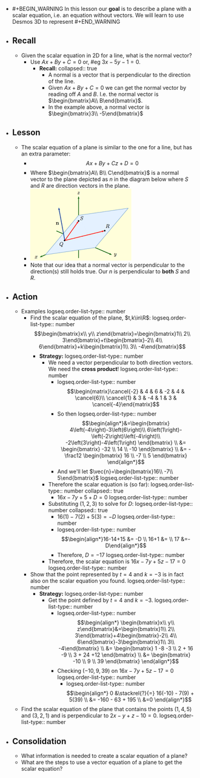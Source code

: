 - #+BEGIN_WARNING
  In this lesson our **goal** is to describe a plane with a scalar equation, i.e. an equation without vectors. We will learn to use Desmos 3D to represent 
  #+END_WARNING
- ## Recall
	- Given the scalar equation in 2D for a line, what is the normal vector?
		- Use $Ax+By+C=0$ or, #eg $3x-5y-1=0$.
			- **Recall:**
			  collapsed:: true
				- A normal is a vector that is perpendicular to the direction of the line.
				- Given $Ax+By+C=0$ we can get the normal vector by reading off $A$ and $B$. I.e. the normal vector is $\begin{bmatrix}A\\ B\end{bmatrix}$.
				- In the example above, a normal vector is $\begin{bmatrix}3\\ -5\end{bmatrix}$
- ## Lesson
	- The scalar equation of a plane is similar to the one for a line, but has an extra parameter:
		- $$Ax+By+Cz+D=0$$
		- Where $\begin{bmatrix}A\\ B\\ C\end{bmatrix}$ is a normal vector to the plane depicted as $n$ in the diagram below where $S$ and $R$ are direction vectors in the plane.
		- ![image.png](../assets/image_1748445121689_0.png)
		- Note that our idea that a normal vector is perpendicular to the direction(s) still holds true. Our $n$ is perpendicular to **both** $S$ and $R$.
- ## Action
	- Examples
	  logseq.order-list-type:: number
		- Find the scalar equation of the plane, $t,k\in\R$:
		  logseq.order-list-type:: number
		  $$\begin{bmatrix}x\\ y\\ z\end{bmatrix}=\begin{bmatrix}1\\ 2\\ 3\end{bmatrix}+t\begin{bmatrix}-2\\ 4\\ 6\end{bmatrix}+k\begin{bmatrix}1\\ 3\\ -4\end{bmatrix}$$
			- **Strategy:**
			  logseq.order-list-type:: number
				- We need a vector perpendicular to both direction vectors. We need the **cross product**!
				  logseq.order-list-type:: number
					- logseq.order-list-type:: number
					  $$\begin{matrix}\cancel{-2} & 4 & 6 & -2 & 4 & \cancel{6}\\ \cancel{1} & 3 & -4 & 1 & 3 & \cancel{-4}\end{matrix}$$
					- So then
					  logseq.order-list-type:: number
					  $$\begin{align*}&=\begin{bmatrix}
					  4\left(-4\right)-3\left(6\right)\\ 6\left(1\right)-\left(-2\right)\left(-4\right)\\ -2\left(3\right)-4\left(1\right)
					  \end{bmatrix} \\
					  &= \begin{bmatrix}
					  -32 \\ 14 \\ -10
					  \end{bmatrix} \\
					  &= -\frac12 \begin{bmatrix}
					  16 \\ -7 \\ 5
					  \end{bmatrix}
					  \end{align*}$$
					- And we'll let $\vec{n}=\begin{bmatrix}16\\ -7\\ 5\end{bmatrix}$
					  logseq.order-list-type:: number
				- Therefore the scalar equation is (so far):
				  logseq.order-list-type:: number
				  collapsed:: true
					- $16x-7y+5+D=0$
					  logseq.order-list-type:: number
				- Substituting $(1,2,3)$ to solve for $D$:
				  logseq.order-list-type:: number
				  collapsed:: true
					- $16(1)-7(2)+5(3)=-D$
					  logseq.order-list-type:: number
					- logseq.order-list-type:: number
					  $$\begin{align*}16-14+15 &= -D \\ 16+1 &= \\ 17 &=-D\end{align*}$$
					- Therefore, $D=-17$
					  logseq.order-list-type:: number
				- Therefore, the scalar equation is $16x-7y+5z-17=0$
				  logseq.order-list-type:: number
		- Show that the point represented by $t=4$ and $k=-3$ is in fact also on the scalar equation you found.
		  logseq.order-list-type:: number
			- **Strategy:**
			  logseq.order-list-type:: number
				- Get the point defined by $t=4$ and $k=-3$.
				  logseq.order-list-type:: number
					- logseq.order-list-type:: number
					  $$\begin{align*}
					  \begin{bmatrix}x\\ y\\ z\end{bmatrix}&=\begin{bmatrix}1\\ 2\\ 3\end{bmatrix}+4\begin{bmatrix}-2\\ 4\\ 6\end{bmatrix}-3\begin{bmatrix}1\\ 3\\ -4\end{bmatrix} \\
					  &= \begin{bmatrix}
					  1 -8 -3 \\ 2 + 16 -9 \\ 3 + 24 +12
					  \end{bmatrix} \\
					  &= \begin{bmatrix}
					  -10 \\  9 \\ 39
					  \end{bmatrix}
					  \end{align*}$$
					- Checking $(-10,9,39)$ on $16x-7y+5z-17=0$
					  logseq.order-list-type:: number
						- logseq.order-list-type:: number
						  $$\begin{align*}
						  0 &\stackrel{?}{=} 16(-10) - 7(9) + 5(39) \\
						  &= -160 - 63 + 195 \\
						  &=0
						  \end{align*}$$
	- Find the scalar equation of the plane that contains the points $(1,4,5)$ and $(3, 2, 1)$ and is perpendicular to $2x-y+z-10=0$.
	  logseq.order-list-type:: number
- ## Consolidation
	- What information is needed to create a scalar equation of a plane?
	- What are the steps to use a vector equation of a plane to get the scalar equation?